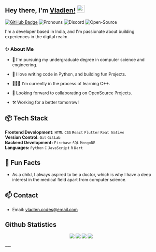 ## Hey there, I'm [Vladlen!](https://github.com/vladlen.codes) <img width="25px" src=assets/vlad_waves.gif>

[![GitHub Badge](https://img.shields.io/badge/GitHub-Follow-lightgrey)](https://github.com/vladlen-codes)
<img alt='Pronouns' src='https://img.shields.io/badge/Pronouns-he%2Fhim-blue' /> <img alt='Discord' src='https://img.shields.io/badge/Discord-vladlen.codes-brightgreen' /> <img alt='Open-Source' src='https://img.shields.io/badge/Open%20Source-%E2%9D%A4-red' />

I'm a developer based in India, and I'm passionate about building experiences in the digital realm.

### ✨ About Me

- 🌱 I'm pursuing my undergraduate degree in computer science and engineering.

- 💜 I love writing code in Python, and building fun Projects.

- 👨🏻‍💻 I'm currently in the process of learning C++.

- 🤝 Looking forward to collaborating on OpenSource Projects.

- ⚒ Working for a better tomorrow! 

## 📦 Tech Stack
**Frontend Development:** `HTML` `CSS` `React` `Flutter` `Reat Native`<br>
**Version Control:** `Git` `GitLab`<br>
**Backend Development:** `Firebase` `SQL` `MongoDB`<br>
**Languages:** `Python` `C` `JavaScript` `R` `Dart`<br>

## 📌 Fun Facts
- As a child, I always aspired to be a doctor, which is why I have a deep interest in the medical field apart from computer science.

## 📫 Contact
- Email: [vladlen.codes@email.com](mailto:vladlen.codes.com)

<h2>Github Statistics</h2>

<p align="center">
  <a href="https://github.com/vladlen-codes"><img src="https://img.shields.io/badge/-GitHub-181717?style=for-the-badge&logo=github"/></a>
  <a href="mailto:vladlen.codes@email.com"><img src="https://img.shields.io/badge/-Email-D14836?style=for-the-badge&logo=gmail&logoColor=white"/></a>
  <a href="#"><img src="https://img.shields.io/badge/-LinkedIn-0077B5?style=for-the-badge&logo=linkedin"/></a>
  <a href="#"><img src="https://img.shields.io/badge/-Twitter-1DA1F2?style=for-the-badge&logo=twitter&logoColor=white"/></a>
</p>
---


